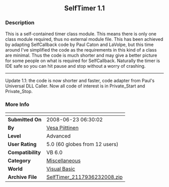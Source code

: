 ﻿<div align="center">

## SelfTimer 1\.1


</div>

### Description

This is a self-contained timer class module. This means there is only one class module required, thus no external module file. This has been achieved by adapting SelfCallback code by Paul Caton and LaVolpe, but this time around I've simplified the code as the requirements in this kind of a class are minimal. Thus the code is much shorter and may give a better picture for some people on what is required for SelfCallback. Naturally the timer is IDE safe so you can hit pause and stop without a worry of crashing. 

----

Update 1.1: the code is now shorter and faster, code adapter from Paul's Universal DLL Caller. Now all code of interest is in Private_Start and Private_Stop.
 
### More Info
 


<span>             |<span>
---                |---
**Submitted On**   |2008-06-23 06:30:02
**By**             |[Vesa Piittinen](https://github.com/Planet-Source-Code/PSCIndex/blob/master/ByAuthor/vesa-piittinen.md)
**Level**          |Advanced
**User Rating**    |5.0 (60 globes from 12 users)
**Compatibility**  |VB 6\.0
**Category**       |[Miscellaneous](https://github.com/Planet-Source-Code/PSCIndex/blob/master/ByCategory/miscellaneous__1-1.md)
**World**          |[Visual Basic](https://github.com/Planet-Source-Code/PSCIndex/blob/master/ByWorld/visual-basic.md)
**Archive File**   |[SelfTimer\_2117936232008\.zip](https://github.com/Planet-Source-Code/vesa-piittinen-selftimer-1-1__1-70705/archive/master.zip)








